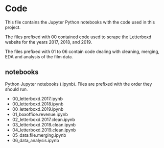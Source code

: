 # Code

This file contains the Jupyter Python notebooks with the code used in this project.

The files prefixed with 00 contained code used to scrape the Letterboxd website for the years 2017, 2018, and 2019.

The files prefixed with 01 to 06 contain code dealing with cleaning, merging, EDA and analysis of the film data.

## notebooks

Python Jupyter notebooks (.ipynb).
Files are prefixed with the order they should run.

- 00_letterboxd.2017.ipynb
- 00_letterboxd.2018.ipynb
- 00_letterboxd.2019.ipynb
- 01_boxoffice.revenue.ipynb
- 02_letterboxd.2017.clean.ipynb
- 03_letterboxd.2018.clean.ipynb
- 04_letterboxd.2019.clean.ipynb
- 05_data.file.merging.ipynb
- 06_data_analysis.ipynb
